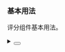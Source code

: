 ### 基本用法

评分组件基本用法。

<div class="cell-demo vp-raw">
  <yc-rate />
</div>

<details>
<summary>
 <button class="code-btn"  >
    <icon-code />
 </button>
</summary>

```vue
<template>
  <yc-rate />
</template>
```

</details>
